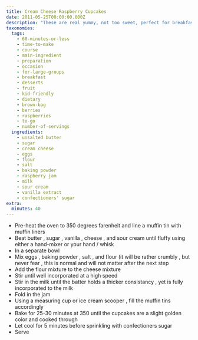 ```yaml
---
title: Cream Cheese Raspberry Cupcakes
date: 2011-05-25T00:00:00.000Z
description: "These are real yummy, not too sweet, perfect for breakfast, or just a quick to-go snack.\r\n\r\nnote: i used neufchatel as a lower calorie/fat sub, and it tasted fantastic!"
taxonomies:
  tags:
    - 60-minutes-or-less
    - time-to-make
    - course
    - main-ingredient
    - preparation
    - occasion
    - for-large-groups
    - breakfast
    - desserts
    - fruit
    - kid-friendly
    - dietary
    - brown-bag
    - berries
    - raspberries
    - to-go
    - number-of-servings
  ingredients:
    - unsalted butter
    - sugar
    - cream cheese
    - eggs
    - flour
    - salt
    - baking powder
    - raspberry jam
    - milk
    - sour cream
    - vanilla extract
    - confectioners' sugar
extra:
  minutes: 40
---
```

 - Pre-heat the oven to 350 degrees farenheit and line a muffin tin with muffin liners
 - Beat butter , sugar , vanilla , cheese , and sour cream until fluffy using either a hand-mixer or your hand / whisk
 - In a separate bowl
 - Mix eggs , baking powder , salt , and flour (it will be rather crumbly , but never fear , this is normal and will not matter after the next step
 - Add the flour mixture to the cheese mixture
 - Stir until well incorporated at a high speed
 - Stir in the milk until the batter holds a thicker consistancy , yet is fully incorporated to the milk
 - Fold in the jam
 - Using a measuring cup or ice cream scooper , fill the muffin tins accordingly
 - Bake for 25-30 minutes at 350 until the cupcakes are a slight golden color and cooked through
 - Let cool for 5 minutes before sprinkling with confectioners sugar
 - Serve
